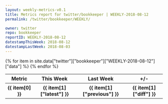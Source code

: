 ```yaml
---
layout: weekly-metrics-v0.1
title: Metrics report for twitter/bookkeeper | WEEKLY-2018-08-12
permalink: /twitter/bookkeeper/WEEKLY/

owner: twitter
repo: bookkeeper
reportID: WEEKLY-2018-08-12
datestampThisWeek: 2018-08-12
datestampLastWeek: 2018-08-03
---
```


<table style="width: 100%">
    <tr>
        <th>Metric</th>
        <th>This Week</th>
        <th>Last Week</th>
        <th>+/-</th>
    </tr>
    {% for item in site.data["twitter"]["bookkeeper"]["WEEKLY-2018-08-12"]["data"] %}
    <tr>
        <th>{{ item[0] }}</th>
        <th>{{ item[1]["latest"] }}</th>
        <th>{{ item[1]["previous"] }}</th>
        <th>{{ item[1]["diff"] }}</th>
    </tr>
    {% endfor %}
</table>
